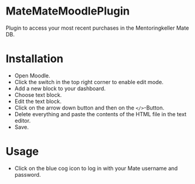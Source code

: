# MateMateMoodlePlugin
Plugin to access your most recent purchases in the Mentoringkeller Mate DB.

# Installation
- Open Moodle.
- Click the switch in the top right corner to enable edit mode.
- Add a new block to your dashboard.
- Choose text block.
- Edit the text block.
- Click on the arrow down button and then on the `</>`-Button.
- Delete everything and paste the contents of the HTML file in the text editor.
- Save.

# Usage
- Click on the blue cog icon to log in with your Mate username and password.